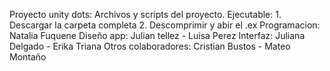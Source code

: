 Proyecto unity dots: Archivos y scripts del proyecto.
Ejecutable: 1. Descargar la carpeta completa 
            2. Descomprimir y abir el .ex
Programacion: Natalia Fuquene
Diseño app: Julian tellez - Luisa Perez
Interfaz: Juliana Delgado - Erika Triana
Otros colaboradores: Cristian Bustos - Mateo Montaño 
